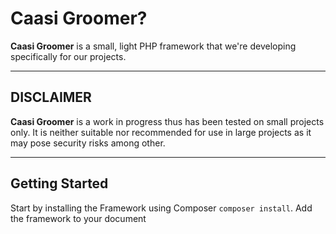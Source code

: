 # Caasi Groomer?

**Caasi Groomer** is a small, light PHP framework that we're developing specifically for our projects.

---

## DISCLAIMER

**Caasi Groomer** is a work in progress thus has been tested on small projects only. It is neither suitable nor recommended for use in large projects as it may pose security risks among other.

---


## Getting Started

Start by installing the Framework using Composer `composer install`.
Add the framework to your document
